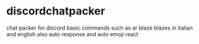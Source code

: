 # discordchatpacker
chat packer for discord basic commands such as ar blaze blazes in italian and english also auto response and auto emoji react
